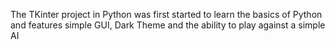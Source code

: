 The TKinter project in Python was first started to learn the basics of Python and features simple GUI, 
Dark Theme and the ability to play against a simple AI
